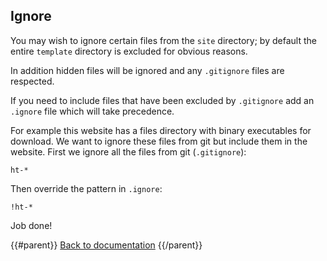 ## Ignore

You may wish to ignore certain files from the `site` directory; by default the entire `template` directory is excluded for obvious reasons.

In addition hidden files will be ignored and any `.gitignore` files are respected.

If you need to include files that have been excluded by `.gitignore` add an `.ignore` file which will take precedence.

For example this website has a files directory with binary executables for download. We want to ignore these files from git but include them in the website. First we ignore all the files from git (`.gitignore`):

```
ht-*
```

Then override the pattern in `.ignore`:

```
!ht-*
```

Job done!

{{#parent}}
[Back to documentation]({{href}})
{{/parent}}
